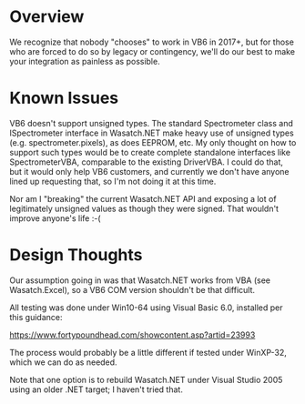 # Overview

We recognize that nobody "chooses" to work in VB6 in 2017+, but for those who 
are forced to do so by legacy or contingency, we'll do our best to make your 
integration as painless as possible.

# Known Issues

VB6 doesn't support unsigned types.  The standard Spectrometer class and 
ISpectrometer interface in Wasatch.NET make heavy use of unsigned types
(e.g. spectrometer.pixels), as does EEPROM, etc.  My only thought on how to
support such types would be to create complete standalone interfaces like
SpectrometerVBA, comparable to the existing DriverVBA. I could do that, but
it would only help VB6 customers, and currently we don't have anyone lined
up requesting that, so I'm not doing it at this time.

Nor am I "breaking" the current Wasatch.NET API and exposing a lot of 
legitimately unsigned values as though they were signed.  That wouldn't
improve anyone's life :-(

# Design Thoughts

Our assumption going in was that Wasatch.NET works from VBA (see Wasatch.Excel),
so a VB6 COM version shouldn't be that difficult.

All testing was done under Win10-64 using Visual Basic 6.0, installed per this 
guidance:

https://www.fortypoundhead.com/showcontent.asp?artid=23993

The process would probably be a little different if tested under WinXP-32, which 
we can do as needed.

Note that one option is to rebuild Wasatch.NET under Visual Studio 2005 using an 
older .NET target; I haven't tried that.
